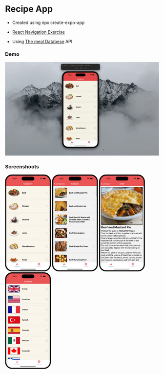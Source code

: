  # Recipe App

- Created using npx create-expo-app
- [React Navigation Exercise](https://reactnavigation.org)

- Using [The meal Databese](https://www.themealdb.com/) API

### Demo

![](./assets/screen.gif)

### Screenshoots

<img src="./assets/ss1.png" width="150"> <img src="./assets/ss2.png" width="150"> <img src="./assets/ss3.png" width="150"> <img src="./assets/ss4.png" width="150">
